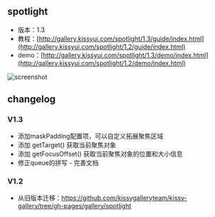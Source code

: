 ## spotlight

* 版本：1.3
* 教程：[http://gallery.kissyui.com/spotlight/1.3/guide/index.html](http://gallery.kissyui.com/spotlight/1.2/guide/index.html)
* demo：[http://gallery.kissyui.com/spotlight/1.3/demo/index.html](http://gallery.kissyui.com/spotlight/1.2/demo/index.html)

![screenshot](http://gtms01.alicdn.com/tps/i1/T1PdAoFddbXXcDtWs2-339-217.png)

## changelog

### V1.3

- 添加maskPadding配置项，可以自定义拓展聚焦区域
- 添加 getTarget() 获取当前聚焦对象
- 添加 getFocusOffset() 获取当前聚焦对象的位置和大小信息
- 修正queue的拼写 - 完善文档

### V1.2

- 从旧版本迁移：https://github.com/kissygalleryteam/kissy-gallery/tree/gh-pages/gallery/spotlight


